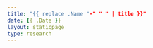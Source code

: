 ```yaml
---
title: "{{ replace .Name "-" " " | title }}"
date: {{ .Date }}
layout: staticpage
type: research
---
```

